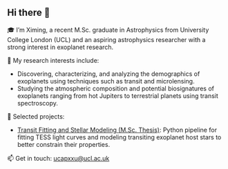 ## Hi there 👋

🎓 I’m Ximing, a recent M.Sc. graduate in Astrophysics from University College London (UCL) and an aspiring astrophysics researcher with a strong interest in exoplanet research.

🔬 My research interests include:
- Discovering, characterizing, and analyzing the demographics of exoplanets using techniques such as transit and microlensing.
- Studying the atmospheric composition and potential biosignatures of exoplanets ranging from hot Jupiters to terrestrial planets using transit spectroscopy.

📂 Selected projects:
- [Transit Fitting and Stellar Modeling (M.Sc. Thesis)](https://github.com/XimingXu/msc-thesis-transit-fitting-stellar-parameters): Python pipeline for fitting TESS light curves and modeling transiting exoplanet host stars to better constrain their properties.

📫 Get in touch: ucapxxu@ucl.ac.uk
